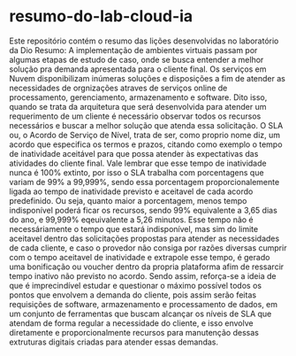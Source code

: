 # resumo-do-lab-cloud-ia
Este repositório contém o resumo das lições desenvolvidas no laboratório da Dio
Resumo:
A implementação de ambientes virtuais passam por algumas etapas de estudo de caso, onde se busca entender a melhor solução pra demanda apresentada para o cliente final. Os serviços em Nuvem disponibilizam inúmeras soluções e disposições a fim de atender as necessidades de orgnizações atraves de serviços online de processamento, gerenciamento, armazenamento e software. Dito isso, quando se trata da arquitetura que será desenvolvida para atender um requerimento de um cliente é necessário observar todos os recursos necessários e buscar a melhor solução que atenda essa solicitação.
O SLA ou, o Acordo de Serviço de Nível, trata de ser, como proprio nome diz, um acordo que especifica os termos e prazos, citando como exemplo o tempo de inatividade aceitável para que possa atender às expectativas das atividades do cliente final. Vale lembrar que esse tempo de inatividade nunca é 100% extinto, por isso o SLA trabalha com porcentagens que variam de 99% a 99,999%, sendo essa porcentagem proporcionalemente ligada ao tempo de inatividade previsto e aceitavel de cada acordo predefinido. Ou seja, quanto maior a porcentagem, menos tempo indisponível poderá ficar os recursos, sendo 99% equivalente a 3,65 dias do ano, e 99,999% eqeuivalente a 5,26 minutos. Esse tempo não é necessáriamente o tempo que estará indisponível, mas sim do limite aceitavel dentro das solicitações propostas para atender as necessidades de cada cliente, e caso o provedor não consiga por razões diversas cumprir com o tempo aceitavel de inatividade e extrapole esse tempo, é gerado uma bonificação ou voucher dentro da propria plataforma afim de ressarcir tempo inativo não previsto no acordo.
Sendo assim, reforça-se a ideia de que é imprecindível estudar e questionar o máximo possível todos os pontos que envolvem a demanda do cliente, pois assim serão feitas requisições de software, armazenamento e processamento de dados, em um conjunto de ferramentas que buscam alcançar os níveis de SLA que atendam de forma regular a necessidade do cliente, e isso envolve diretamente e proporcionalmente recursos para manutenção dessas extruturas digitais criadas para atender essas demandas.
